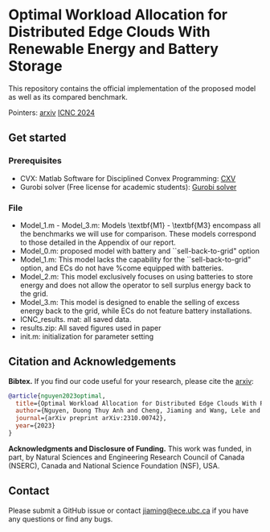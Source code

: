 # Optimal Workload Allocation for Distributed Edge Clouds With Renewable Energy and Battery Storage

This repository contains the official implementation of the proposed model as well as its compared benchmark. 

Pointers: [arxiv](https://arxiv.org/abs/2310.00742) [ICNC 2024](http://www.conf-icnc.org/2024/)


## Get started
### Prerequisites
- CVX: Matlab Software for Disciplined Convex Programming: [CXV](http://cvxr.com/cvx/)
- Gurobi solver (Free license for academic students): [Gurobi solver](https://www.gurobi.com/academia/academic-program-and-licenses/)
  
### File
- Model_1.m - Model_3.m: Models \textbf{M1} - \textbf{M3} encompass all the benchmarks we will use for comparison. These models correspond to those detailed in the Appendix of our report.
- Model_0.m: proposed model with battery and ``sell-back-to-grid" option
- Model_1.m: This model lacks the capability for the ``sell-back-to-grid" option, and ECs do not have %come equipped with batteries.
- Model_2.m: This model exclusively focuses on using batteries to store energy and does not allow the operator to sell surplus energy back to the grid.
- Model_3.m: This model is designed to enable the selling of excess energy back to the grid, while ECs do not feature battery installations.
- ICNC_results. mat: all saved data.
- results.zip: All saved figures used in paper
- init.m: initialization for parameter setting


## Citation and Acknowledgements
**Bibtex.**
If you find our code useful for your research, please cite the [arxiv](https://arxiv.org/abs/2310.00742):
```bibtex
@article{nguyen2023optimal,
  title={Optimal Workload Allocation for Distributed Edge Clouds With Renewable Energy and Battery Storage},
  author={Nguyen, Duong Thuy Anh and Cheng, Jiaming and Wang, Lele and Nguyen, Duong Tung},
  journal={arXiv preprint arXiv:2310.00742},
  year={2023}
}
```
**Acknowledgments and Disclosure of Funding.**
This work was funded, in part, by Natural Sciences and Engineering Research Council of Canada
(NSERC), Canada and National Science Foundation (NSF), USA.

## Contact
Please submit a GitHub issue or contact [jiaming@ece.ubc.ca](mailto:jiaming@ece.ubc.ca) if you have any questions or find any bugs.
